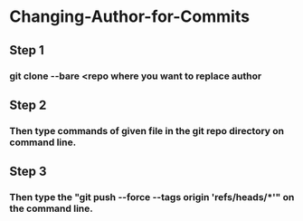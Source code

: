 # Changing-Author-for-Commits


## Step 1 
### git clone --bare <repo where you want to replace author 
## Step 2 
### Then type commands of given file in the git repo directory on command line.
## Step 3
### Then type the "git push --force --tags origin 'refs/heads/*'" on the command line.
